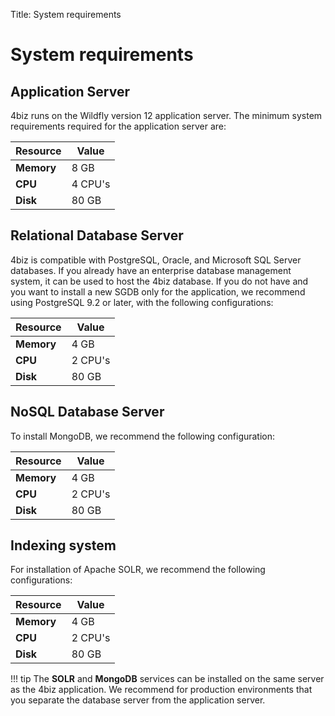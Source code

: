 Title: System requirements

# System requirements


## Application Server

4biz runs on the Wildfly version 12 application server. The minimum system requirements required for the application server are:

| Resource | Value   |
|---------|---------|
| **Memory** | 8 GB   |
| **CPU**     | 4 CPU's |
| **Disk**   | 80 GB   |

## Relational Database Server

4biz is compatible with PostgreSQL, Oracle, and Microsoft SQL Server databases. If you already have an enterprise database management system, it can be used to host the 4biz database. If you do not have and you want to install a new SGDB only for the application, we recommend using PostgreSQL 9.2 or later, with the following configurations:

| Resource | Value   |
|---------|---------|
| **Memory** | 4 GB   |
| **CPU**     | 2 CPU's |
| **Disk**   | 80 GB   |

## NoSQL Database Server

To install MongoDB, we recommend the following configuration:

| Resource | Value   |
|---------|---------|
| **Memory** | 4 GB   |
| **CPU**     | 2 CPU's |
| **Disk**   | 80 GB   |

## Indexing system

For installation of Apache SOLR, we recommend the following configurations:

| Resource | Value   |
|---------|---------|
| **Memory** | 4 GB   |
| **CPU**     | 2 CPU's |
| **Disk**   | 80 GB   |

!!! tip
     The **SOLR** and **MongoDB** services can be installed on the same server as the 4biz application. We recommend for production environments that you separate the database server from the application server.
